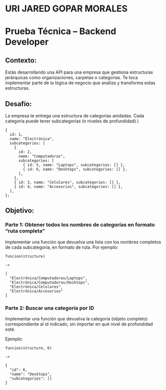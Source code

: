 # URI JARED GOPAR MORALES

# Prueba Técnica – Backend Developer


## Contexto:

Estás desarrollando una API para una empresa que gestiona estructuras jerárquicas como organizaciones, carpetas o categorías. Te toca implementar parte de la lógica de negocio que analiza y transforma estas estructuras.

## Desafío:

La empresa te entrega una estructura de categorías anidadas. Cada categoría puede tener subcategorías (n niveles de profundidad).\

```
{
  id: 1,
  name: "Electrónica",
  subcategories: [
    {
      id: 2,
      name: "Computadoras",
      subcategories: [
        { id: 5, name: "Laptops", subcategories: [] },
        { id: 6, name: "Desktops", subcategories: [] },
      ],
    },
    { id: 3, name: "Celulares", subcategories: [] },
    { id: 4, name: "Accesorios", subcategories: [] },
  ],
};
```

## Objetivo:

### Parte 1: Obtener todos los nombres de categorías en formato “ruta completa”

Implementar una función que devuelva una lista con los nombres completos de cada subcategoría, en formato de ruta. Por ejemplo:

```
funcion(structure)

->

[
  "Electrónica/Computadoras/Laptops",
  "Electrónica/Computadoras/Desktops",
  "Electrónica/Celulares",
  "Electrónica/Accesorios"
]
```

### Parte 2: Buscar una categoría por ID

Implementar una función que devuelva la categoría (objeto completo) correspondiente al id indicado, sin importar en qué nivel de profundidad esté.

Ejemplo:

```
funcion(structure, 6)

->

{
  "id": 6,
  "name": "Desktops",
  "subcategories": []
}
```
